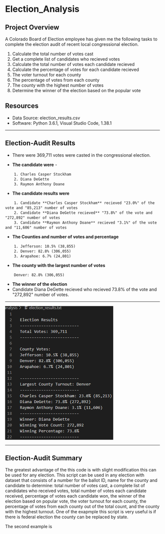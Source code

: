 # Election_Analysis

## Project Overview

A Colorado Board of Election employee has given me the following tasks to complete the election audit of recent local congressional election.

  1. Calculate the total number of votes cast
  2. Get a complete list of candidates who recieved votes
  3. Calculate the total number of votes each candidate recieved 
  3. Calculate the percentage of votes for each candidate recieved
  4. The voter turnout for each county 
  5. The percentage of votes from each county 
  6. The county with the highest number of votes
  7. Determine the winner of the election based on the popular vote

## Resources
- Data Source: election_results.csv
- Software: Python 3.6.1, Visual Studio Code, 1.38.1

---------------------------------------------------------------------------------------------------------------------------------------------------------------------------

## Election-Audit Results

- There were 369,711 votes were casted in the congressional election.

- **The candidate were** -
```
    1. Charles Casper Stockham
    2. Diana DeGette
    3. Raymon Anthony Doane
 ``` 
- **The candidate results were**
```
    1. Candidate **Charles Casper Stockham** recieved "23.0%" of the vote and "85,213" number of votes
    2. Candidate **Diana DeGette recieved** "73.8%" of the vote and "272,892" number of votes
    3. Candidate **Raymon Anthony Doane** recieved "3.1%" of the vote and "11,606" number of votes
```
- **The Counties and number of votes and percentage**
 ```
     1. Jefferson: 10.5% (38,855) 
     2. Denver: 82.8% (306,055) 
     3. Arapahoe: 6.7% (24,801) 
 ``` 
- **The county with the largest number of votes**    
 ```
     Denver: 82.8% (306,055)  
 ```   
- **The winner of the election**
- Candidate Diana DeGette recieved who recieved 73.8% of the vote and "272,892" number of votes.

---------------------------------------------------------------------------------------------------------------------------------------------------------------------------
![Electionresult](https://github.com/11nithin/Election_Analysis/blob/main/Resources/Election_result.PNG)

---------------------------------------------------------------------------------------------------------------------------------------------------------------------------
## Election-Audit Summary

 The greatest advantage of the this code is with slight modification this can be used for any election. This script can be used in any election with dataset that consists of a number for the ballot ID, name for the county and candidate  to determine: total number of votes cast, a complete list of candidates who received votes, total number of votes each candidate received, percentage of votes each candidate won, the winner of the election based on popular vote, the voter turnout for each county, the percentage of votes from each county out of the total count, and the county with the highest turnout.
   One of the exapmple this script is very useful is if there is federal election the county can be replaced by state.
   
   The second example is
